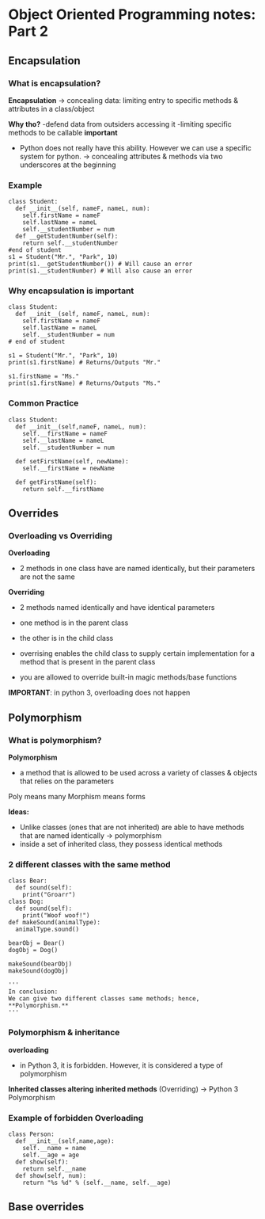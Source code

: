 # Object Oriented Programming notes: Part 2
## Encapsulation 
### What is encapsulation?
**Encapsulation** -> concealing data: limiting entry to specific methods & attributes in a class/object

**Why tho?**
-defend data from outsiders accessing it
-limiting specific methods to be callable 
**important**
+ Python does not really have this ability. However we can use a specific system for python. -> concealing attributes & methods via two underscores at the beginning

### Example 
```
class Student: 
  def __init__(self, nameF, nameL, num):
    self.firstName = nameF
    self.lastName = nameL 
    self.__studentNumber = num 
  def __getStudentNumber(self):
    return self.__studentNumber
#end of student 
s1 = Student("Mr.", "Park", 10)
print(s1.__getStudentNumber()) # Will cause an error 
print(s1.__studentNumber) # Will also cause an error 
```
### Why encapsulation is important 
``` 
class Student: 
  def __init__(self, nameF, nameL, num):
    self.firstName = nameF
    self.lastName = nameL
    self.__studentNumber = num 
# end of student 

s1 = Student("Mr.", "Park", 10) 
print(s1.firstName) # Returns/Outputs "Mr."

s1.firstName = "Ms."
print(s1.firstName) # Returns/Outputs "Ms."
```

### Common Practice 

```
class Student: 
  def __init__(self,nameF, nameL, num):
    self.__firstName = nameF
    self.__lastName = nameL
    self.__studentNumber = num 
    
  def setFirstName(self, newName):
    self.__firstName = newName 
    
  def getFirstName(self):
    return self.__firstName 
``` 

## Overrides
### Overloading vs Overriding 

**Overloading** 
+ 2 methods in one class have are named identically, but their parameters are not the same 

**Overriding**
+ 2 methods named identically and have identical parameters

+ one method is in the parent class
+ the other is in the child class 
+ overrising enables the child class to supply certain implementation for a method that is present in the parent class
+ you are allowed to override built-in magic methods/base functions 

**IMPORTANT**: in python 3, overloading does not happen

## Polymorphism 
### What is polymorphism?
**Polymorphism**
+ a method that is allowed to be used across a variety of classes & objects that relies on the parameters 

Poly means many 
Morphism means forms 

**Ideas:**
+ Unlike classes (ones that are not inherited) are able to have methods that are named identically -> polymorphism 
+ inside a set of inherited class, they possess identical methods

### 2 different classes with the same method 
```
class Bear: 
  def sound(self): 
    print("Groarr")
class Dog: 
  def sound(self):
    print("Woof woof!")
def makeSound(animalType):
  animalType.sound()

bearObj = Bear()
dogObj = Dog()

makeSound(bearObj)
makeSound(dogObj)

'''
In conclusion:
We can give two different classes same methods; hence, **Polymorphism.**
'''
```
### Polymorphism & inheritance 
**overloading** 
+ in Python 3, it is forbidden. However, it is considered a type of polymorphism 

**Inherited classes altering inherited methods** (Overriding) -> Python 3 Polymorphism 

### Example of forbidden Overloading
```
class Person:
  def __init__(self,name,age):
    self.__name = name 
    self.__age = age
  def show(self): 
    return self.__name 
  def show(self, num):
    return "%s %d" % (self.__name, self.__age)
 ```
 ## Base overrides
 
